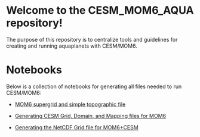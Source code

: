 # Welcome to the CESM_MOM6_AQUA repository!

The purpose of this repository is to centralize tools and guidelines for creating and running aquaplanets with CESM/MOM6.

# Notebooks
Below is a collection of notebooks for generating all files needed to run CESM/MOM6: 

* [MOM6 supergrid and simple topographic file](https://github.com/NCAR/CESM_MOM6_AQUA/blob/master/Grid_Topo_Generation/grid_topo_idealized_CESM_MOM6.ipynb)

* [Generating CESM Grid, Domain, and Mapping files for MOM6](https://github.com/NCAR/CESM_MOM6_AQUA/blob/master/Grid_Topo_Generation/gen_cesm_files.ipynb)

* [Generating the NetCDF Grid file for MOM6+CESM](https://github.com/NCAR/CESM_MOM6_AQUA/blob/master/Grid_Topo_Generation/gen_nc_grid.ipynb)
